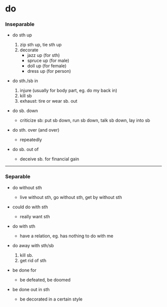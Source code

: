 # do

### Inseparable
* do sth up
  1. zip sth up, tie sth up
  2. decorate 
     * jazz up (for sth)
     * spruce up (for male)
     * doll up (for female)
     * dress up (for person)


* do sth./sb in
  1. injure (usually for body part, eg. do my back in)
  2. kill sb
  3. exhaust: tire or wear sb. out


* do sb. down
  * criticize sb: put sb down, run sb down, talk sb down, lay into sb


* do sth. over (and over)
  * repeatedly


* do sb. out of
  * deceive sb. for financial gain

---

### Separable
* do without sth
  * live without sth, go without sth, get by without sth


* could do with sth
  * really want sth
* do with sth
  * have a relation, eg. has nothing to do with me


* do away with sth/sb
  1. kill sb.
  2. get rid of sth


* be done for
  * be defeated, be doomed


* be done out in sth
  * be decorated in a certain style
  